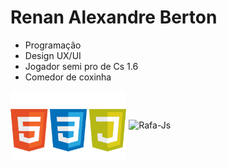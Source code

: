 # **Renan Alexandre Berton**

- Programação 
- Design UX/UI
- Jogador semi pro de Cs 1.6
- Comedor de coxinha

<div style="display: inline-block;">
<img img align="center" margin= 0 auto alt="Rafa-Js" height="auto" width="50%" src= "https://github.com/renanberton/renanberton/blob/main/icones.png">
  
<img img align="center" alt="Rafa-Js" height="auto" width="50%" src= "https://github-readme-stats.vercel.app/api/top-langs/?username=renanberton&themes=dark">
</div>


